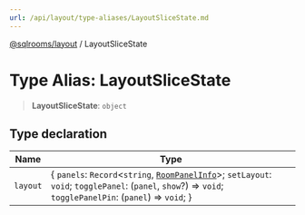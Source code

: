 ```yaml
---
url: /api/layout/type-aliases/LayoutSliceState.md
---
```

[@sqlrooms/layout](../index.md) / LayoutSliceState

# Type Alias: LayoutSliceState

> **LayoutSliceState**: `object`

## Type declaration

| Name | Type |
| ------ | ------ |
|  `layout` | { `panels`: `Record`<`string`, [`RoomPanelInfo`](RoomPanelInfo.md)>; `setLayout`: `void`; `togglePanel`: (`panel`, `show`?) => `void`; `togglePanelPin`: (`panel`) => `void`; } |
